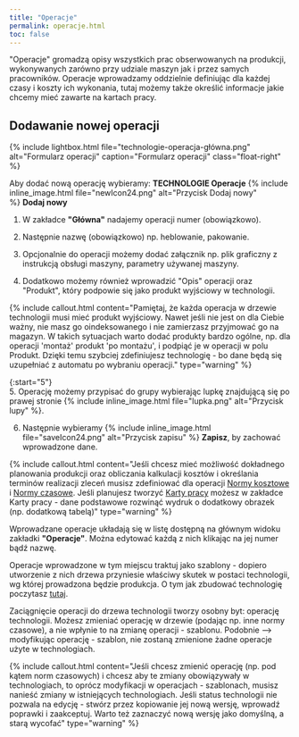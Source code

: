 ```yaml
---
title: "Operacje"
permalink: operacje.html 
toc: false
---
```


"Operacje" gromadzą opisy wszystkich prac obserwowanych na produkcji, wykonywanych zarówno przy udziale maszyn jak i przez samych pracowników. Operacje wprowadzamy oddzielnie definiując dla każdej czasy i koszty ich wykonania, tutaj możemy także określić informacje jakie chcemy mieć zawarte na kartach pracy. 


## Dodawanie nowej operacji ##    

{% include lightbox.html file="technologie-operacja-główna.png" alt="Formularz operacji" caption="Formularz operacji" class="float-right" %}

Aby dodać nową operację wybieramy: **TECHNOLOGIE Operacje** {% include inline_image.html file="newIcon24.png" alt="Przycisk Dodaj nowy" %} **Dodaj nowy**

1. W zakładce **"Główna"** nadajemy operacji numer (obowiązkowo).  
  
2. Następnie nazwę (obowiązkowo) np. heblowanie, pakowanie.  
  
3. Opcjonalnie do operacji możemy dodać załącznik np. plik graficzny z instrukcją obsługi maszyny, parametry używanej maszyny.  
  
4. Dodatkowo możemy również wprowadzić "Opis" operacji oraz "Produkt", który podpowie się jako produkt wyjściowy w technologii.

{% include callout.html content="Pamiętaj, że każda operacja w drzewie technologii musi mieć produkt wyjściowy. Nawet jeśli nie jest on dla Ciebie ważny, nie masz go oindeksowanego i nie zamierzasz przyjmować go na magazyn. W takich sytuacjach warto dodać produkty bardzo ogólne, np. dla operacji 'montaż' produkt 'po montażu', i podpiąć je w operacji w polu Produkt. Dzięki temu szybciej zdefiniujesz technologię - bo dane będą się uzupełniać z automatu po wybraniu operacji." type="warning" %}

{:start="5"}  
5. Operację możemy przypisać do grupy wybierając lupkę znajdującą się po prawej stronie {% include inline_image.html file="lupka.png" alt="Przycisk lupy" %}. 

6. Następnie wybieramy {% include inline_image.html file="saveIcon24.png" alt="Przycisk zapisu" %} **Zapisz**, by zachować wprowadzone dane.

{% include callout.html content="Jeśli chcesz mieć możliwość dokładnego planowania produkcji oraz obliczania kalkulacji kosztów i określania terminów realizacji zleceń musisz zdefiniować dla operacji [Normy kosztowe](/normy-kosztowe) i [Normy czasowe](/normy-czasowe). Jeśli planujesz tworzyć [Karty pracy](/karty-pracy) możesz w zakładce Karty pracy - dane podstawowe rozwinąć wydruk o dodatkowy obrazek (np. dodatkową tabelą)" type="warning" %} 

Wprowadzane operacje układają się w listę dostępną na głównym widoku zakładki **"Operacje"**. Można edytować każdą z nich klikając na jej numer bądź nazwę.

Operacje wprowadzone w tym miejscu traktuj jako szablony - dopiero utworzenie z nich drzewa przyniesie właściwy skutek w postaci technologii, wg której prowadzona będzie produkcja. O tym jak zbudować technologię poczytasz [tutaj](/technologie-szczegoly).

Zaciągnięcie operacji do drzewa technologii tworzy osobny byt: operację technologii. Możesz zmieniać operację w drzewie (podając np. inne normy czasowe), a nie wpłynie to na zmianę operacji - szablonu. Podobnie --> modyfikując operację - szablon, nie zostaną zmienione żadne operacje użyte w technologiach. 

{% include callout.html content="Jeśli chcesz zmienić operację (np. pod kątem norm czasowych) i chcesz aby te zmiany obowiązywały w technologiach, to oprócz modyfikacji w operacjach - szablonach, musisz nanieść zmiany w istniejących technologiach. Jeśli status technologii nie pozwala na edycję - stwórz przez kopiowanie jej nową wersję, wprowadź poprawki i zaakceptuj. Warto też zaznaczyć nową wersję jako domyślną, a starą wycofać" type="warning" %}